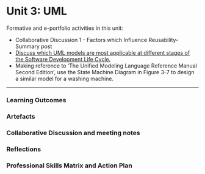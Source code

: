 # Unit 3: UML

Formative and e-portfolio activities in this unit:
 - Collaborative Discussion 1 - Factors which Influence Reusability-Summary post 
 - [Discuss which UML models are most applicable at different stages of the Software Development Life Cycle.](https://www.uml-diagrams.org/uml-25-diagrams.html)
 - Making reference to ‘The Unified Modeling Language Reference Manual Second Edition’, use the State Machine Diagram in Figure 3-7 to design a similar model for a washing machine.

---

### Learning Outcomes
### Artefacts
### Collaborative Discussion and meeting notes
### Reflections
### Professional Skills Matrix and Action Plan
